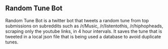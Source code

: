 ## Random Tune Bot

Random Tune Bot is a twitter bot that tweets a random tune from top submissions on subreddits such as /r/Music, /r/listentothis, /r/hiphopheads, scraping only the youtube links, in 4 hour intervals. It saves the tune that is tweeted in a local json file that is being used a database to avoid duplicate tunes.
